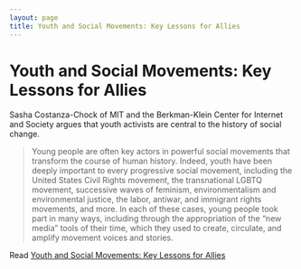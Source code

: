 ```yaml
---
layout: page
title: Youth and Social Movements: Key Lessons for Allies
---
```


Youth and Social Movements: Key Lessons for Allies
=================

Sasha Costanza-Chock of MIT and the Berkman-Klein Center for Internet and Society argues that youth activists are central to the history of social change. 

> Young people are often key actors in powerful social movements that transform the course of human history. Indeed, youth have been deeply important to every progressive social movement, including the United States Civil Rights movement, the transnational LGBTQ movement, successive waves of feminism, environmentalism and environmental justice, the labor, antiwar, and immigrant rights movements, and more. In each of these cases, young people took part in many ways, including through the appropriation of the “new media” tools of their time, which they used to create, circulate, and amplify movement voices and
stories.

Read [Youth and Social Movements: Key Lessons for Allies](http://cyber.harvard.edu/sites/cyber.harvard.edu/files/KBWYouthandSocialMovements2012_0.pdf)
